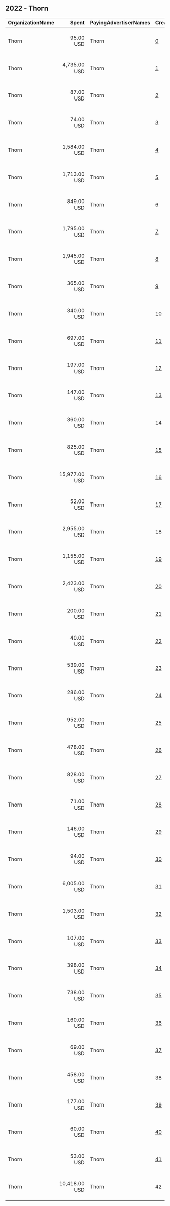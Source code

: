 ## 2022 - Thorn 
|OrganizationName|Spent|PayingAdvertiserNames|CreativeUrls|Impressions|Genders|AgeBrackets|CountryCodes|BillingAddresses|CandidateBallotInformation|
|:---|---:|:---|:---|---:|:---|:---|:---|:---|:---|
|Thorn|95.00 USD|Thorn|[0](https://www.snap.com/political-ads/asset/c80152d9aeb8fcc7bebe07c7d53994088155cdecbdac07a808dfe1423cc6130c?mediaType=mp4)|49,510||17-|united states|"1240 Rosecrans Ave Suite 120,Manhattan Beach,90266,US"||
|Thorn|4,735.00 USD|Thorn|[1](https://www.snap.com/political-ads/asset/8ae3a563e579e5fd5671edd02c781c80582a8f779f03387f96b0faf9caa7f3fd?mediaType=mp4)|3,001,669||17-|united states|"1240 Rosecrans Ave Suite 120,Manhattan Beach,90266,US"||
|Thorn|87.00 USD|Thorn|[2](https://www.snap.com/political-ads/asset/356230533112ca9f194b396e1bd797ce28705caa697f189a15ef008a207f2a71?mediaType=mp4)|74,578||17-|united states|"1240 Rosecrans Ave Suite 120,Manhattan Beach,90266,US"||
|Thorn|74.00 USD|Thorn|[3](https://www.snap.com/political-ads/asset/d6000f604dbc981a82e76608ddef2d94d9a9350300b24f83695596711c4d07bd?mediaType=mp4)|64,507||17-|united states|"1240 Rosecrans Ave Suite 120,Manhattan Beach,90266,US"||
|Thorn|1,584.00 USD|Thorn|[4](https://www.snap.com/political-ads/asset/00f322294b3471c5589fe7bda6334f06a001d66beb765aae99ee127e02c51ca6?mediaType=mp4)|994,746||17-|united states|"1240 Rosecrans Ave Suite 120,Manhattan Beach,90266,US"||
|Thorn|1,713.00 USD|Thorn|[5](https://www.snap.com/political-ads/asset/e2126f324a88634469d39e66174c85dec8a2e9729d237bbafa16fdc581472f3e?mediaType=mp4)|1,018,784|MALE|17-|united states|"1240 Rosecrans Ave Suite 120,Manhattan Beach,90266,US"||
|Thorn|849.00 USD|Thorn|[6](https://www.snap.com/political-ads/asset/db8a5398eb638d92284539487523000ec96259b1443a43aed4f01f00c44491f8?mediaType=mp4)|335,134||17-|united states|"1240 Rosecrans Ave Suite 120,Manhattan Beach,90266,US"||
|Thorn|1,795.00 USD|Thorn|[7](https://www.snap.com/political-ads/asset/fe1f904e40c6b1a5434285d32a9ecb6d674144872e1f6c83da494243c42fd308?mediaType=mp4)|1,365,302||17-|united states|"1240 Rosecrans Ave Suite 120,Manhattan Beach,90266,US"||
|Thorn|1,945.00 USD|Thorn|[8](https://www.snap.com/political-ads/asset/b2b9a74b9bdb9c1100526868d17345c9b14bf6f2ee44a52bce0fa2385194b188?mediaType=mp4)|1,182,581||17-|united states|"1240 Rosecrans Ave Suite 120,Manhattan Beach,90266,US"||
|Thorn|365.00 USD|Thorn|[9](https://www.snap.com/political-ads/asset/db8a5398eb638d92284539487523000ec96259b1443a43aed4f01f00c44491f8?mediaType=mp4)|204,606||17-|united states|"1240 Rosecrans Ave Suite 120,Manhattan Beach,90266,US"||
|Thorn|340.00 USD|Thorn|[10](https://www.snap.com/political-ads/asset/fbe4da7cffa71103b1554eec6a0a1446a677fad8bc48a9eb94bbb00a78b9bec9?mediaType=mp4)|212,990||17-|united states|"1240 Rosecrans Ave Suite 120,Manhattan Beach,90266,US"||
|Thorn|697.00 USD|Thorn|[11](https://www.snap.com/political-ads/asset/21c4d258f31d81d8ce43e546d3b2bee03ae673a82fb705a05b4737227de7a6c2?mediaType=mp4)|482,911||17-|united states|"1240 Rosecrans Ave Suite 120,Manhattan Beach,90266,US"||
|Thorn|197.00 USD|Thorn|[12](https://www.snap.com/political-ads/asset/40e6e01fa5632e75387f89a90fb02ca8f41f080997defa1a30b5866a772b7009?mediaType=mp4)|143,988||17-|united states|"1240 Rosecrans Ave Suite 120,Manhattan Beach,90266,US"||
|Thorn|147.00 USD|Thorn|[13](https://www.snap.com/political-ads/asset/21c4d258f31d81d8ce43e546d3b2bee03ae673a82fb705a05b4737227de7a6c2?mediaType=mp4)|80,920||17-|united states|"1240 Rosecrans Ave Suite 120,Manhattan Beach,90266,US"||
|Thorn|360.00 USD|Thorn|[14](https://www.snap.com/political-ads/asset/288ecaa4a6c9d86b421bfd9c708efd2cce3a96d3515fd8d104723d5b932fd7f2?mediaType=mp4)|176,681||17-|united states|"1240 Rosecrans Ave Suite 120,Manhattan Beach,90266,US"||
|Thorn|825.00 USD|Thorn|[15](https://www.snap.com/political-ads/asset/2a0ed10a7a513ae7c3803ff2667646ddb56b53cc64ea0d466da9161e0da5cf50?mediaType=mp4)|210,686||17-|united states|"1240 Rosecrans Ave Suite 120,Manhattan Beach,90266,US"||
|Thorn|15,977.00 USD|Thorn|[16](https://www.snap.com/political-ads/asset/8ae3a563e579e5fd5671edd02c781c80582a8f779f03387f96b0faf9caa7f3fd?mediaType=mp4)|8,471,090||17-|united states|"1240 Rosecrans Ave Suite 120,Manhattan Beach,90266,US"||
|Thorn|52.00 USD|Thorn|[17](https://www.snap.com/political-ads/asset/db8a5398eb638d92284539487523000ec96259b1443a43aed4f01f00c44491f8?mediaType=mp4)|33,963||17-|united states|"1240 Rosecrans Ave Suite 120,Manhattan Beach,90266,US"||
|Thorn|2,955.00 USD|Thorn|[18](https://www.snap.com/political-ads/asset/24d441d6d9795f196ac87699bb2bbba89e6e84aa009b73dcf8fd5422c6a59e2c?mediaType=mp4)|1,625,963||17-|united states|"1240 Rosecrans Ave Suite 120,Manhattan Beach,90266,US"||
|Thorn|1,155.00 USD|Thorn|[19](https://www.snap.com/political-ads/asset/0fb93192d0b5f0e23c8e37293d34878aa6c800a2d24fbc4c05adf85dda6f81c0?mediaType=mp4)|380,371||17-|united states|"1240 Rosecrans Ave Suite 120,Manhattan Beach,90266,US"||
|Thorn|2,423.00 USD|Thorn|[20](https://www.snap.com/political-ads/asset/0c706b5a647b4e09a1839c29207f925cbfcbf06d0a2ed036b2b9d70f265c9d39?mediaType=mp4)|1,218,570||17-|united states|"1240 Rosecrans Ave Suite 120,Manhattan Beach,90266,US"||
|Thorn|200.00 USD|Thorn|[21](https://www.snap.com/political-ads/asset/80e450953b9cb46844ad04ac64d9437b37b3f92b129935ca0896003b93ea4deb?mediaType=mp4)|141,964||17-|united states|"1240 Rosecrans Ave Suite 120,Manhattan Beach,90266,US"||
|Thorn|40.00 USD|Thorn|[22](https://www.snap.com/political-ads/asset/cbd609bfa9b03538a0e8571acb2445c5ac7f79d2af79963bbd5fa8099bf2c766?mediaType=mp4)|23,652||17-|united states|"1240 Rosecrans Ave Suite 120,Manhattan Beach,90266,US"||
|Thorn|539.00 USD|Thorn|[23](https://www.snap.com/political-ads/asset/80e450953b9cb46844ad04ac64d9437b37b3f92b129935ca0896003b93ea4deb?mediaType=mp4)|322,137||17-|united states|"1240 Rosecrans Ave Suite 120,Manhattan Beach,90266,US"||
|Thorn|286.00 USD|Thorn|[24](https://www.snap.com/political-ads/asset/6d20ae6ba816f681817a607425cf8a94bc13bd251ca397cc4bc260e57ac8744f?mediaType=mp4)|137,668||17-|united states|"1240 Rosecrans Ave Suite 120,Manhattan Beach,90266,US"||
|Thorn|952.00 USD|Thorn|[25](https://www.snap.com/political-ads/asset/db8a5398eb638d92284539487523000ec96259b1443a43aed4f01f00c44491f8?mediaType=mp4)|432,941||17-|united states|"1240 Rosecrans Ave Suite 120,Manhattan Beach,90266,US"||
|Thorn|478.00 USD|Thorn|[26](https://www.snap.com/political-ads/asset/2a0ed10a7a513ae7c3803ff2667646ddb56b53cc64ea0d466da9161e0da5cf50?mediaType=mp4)|177,932||17-|united states|"1240 Rosecrans Ave Suite 120,Manhattan Beach,90266,US"||
|Thorn|828.00 USD|Thorn|[27](https://www.snap.com/political-ads/asset/80e450953b9cb46844ad04ac64d9437b37b3f92b129935ca0896003b93ea4deb?mediaType=mp4)|458,441||17-|united states|"1240 Rosecrans Ave Suite 120,Manhattan Beach,90266,US"||
|Thorn|71.00 USD|Thorn|[28](https://www.snap.com/political-ads/asset/356230533112ca9f194b396e1bd797ce28705caa697f189a15ef008a207f2a71?mediaType=mp4)|39,800||17-|united states|"1240 Rosecrans Ave Suite 120,Manhattan Beach,90266,US"||
|Thorn|146.00 USD|Thorn|[29](https://www.snap.com/political-ads/asset/518bb4ab6af29ca0fc778908b5cbe6339640905b2deb383be2abe5fb983f24aa?mediaType=mp4)|91,042||17-|united states|"1240 Rosecrans Ave Suite 120,Manhattan Beach,90266,US"||
|Thorn|94.00 USD|Thorn|[30](https://www.snap.com/political-ads/asset/011a73ed74c8c06bc606952609de09dc3d2eb813848b57799a363e7bb94a5c0e?mediaType=mp4)|67,557||17-|united states|"1240 Rosecrans Ave Suite 120,Manhattan Beach,90266,US"||
|Thorn|6,005.00 USD|Thorn|[31](https://www.snap.com/political-ads/asset/b2b9a74b9bdb9c1100526868d17345c9b14bf6f2ee44a52bce0fa2385194b188?mediaType=mp4)|2,050,080||17-|united states|"1240 Rosecrans Ave Suite 120,Manhattan Beach,90266,US"||
|Thorn|1,503.00 USD|Thorn|[32](https://www.snap.com/political-ads/asset/7f303a9444295964a753857e06adc7b27c41d514f083f6898d15053a8fbec810?mediaType=mp4)|744,507||17-|united states|"1240 Rosecrans Ave Suite 120,Manhattan Beach,90266,US"||
|Thorn|107.00 USD|Thorn|[33](https://www.snap.com/political-ads/asset/fe1f904e40c6b1a5434285d32a9ecb6d674144872e1f6c83da494243c42fd308?mediaType=mp4)|82,534||17-|united states|"1240 Rosecrans Ave Suite 120,Manhattan Beach,90266,US"||
|Thorn|398.00 USD|Thorn|[34](https://www.snap.com/political-ads/asset/d65acf02b55d40f2bdbf1e04ffceb95418538492f5cad88fe5f53dd54f84fbd3?mediaType=mp4)|274,275||17-|united states|"1240 Rosecrans Ave Suite 120,Manhattan Beach,90266,US"||
|Thorn|738.00 USD|Thorn|[35](https://www.snap.com/political-ads/asset/2a0ed10a7a513ae7c3803ff2667646ddb56b53cc64ea0d466da9161e0da5cf50?mediaType=mp4)|309,260||17-|united states|"1240 Rosecrans Ave Suite 120,Manhattan Beach,90266,US"||
|Thorn|160.00 USD|Thorn|[36](https://www.snap.com/political-ads/asset/2a0ed10a7a513ae7c3803ff2667646ddb56b53cc64ea0d466da9161e0da5cf50?mediaType=mp4)|68,137||17-|united states|"1240 Rosecrans Ave Suite 120,Manhattan Beach,90266,US"||
|Thorn|69.00 USD|Thorn|[37](https://www.snap.com/political-ads/asset/7f303a9444295964a753857e06adc7b27c41d514f083f6898d15053a8fbec810?mediaType=mp4)|57,205||17-|united states|"1240 Rosecrans Ave Suite 120,Manhattan Beach,90266,US"||
|Thorn|458.00 USD|Thorn|[38](https://www.snap.com/political-ads/asset/518bb4ab6af29ca0fc778908b5cbe6339640905b2deb383be2abe5fb983f24aa?mediaType=mp4)|199,929||17-|united states|"1240 Rosecrans Ave Suite 120,Manhattan Beach,90266,US"||
|Thorn|177.00 USD|Thorn|[39](https://www.snap.com/political-ads/asset/356230533112ca9f194b396e1bd797ce28705caa697f189a15ef008a207f2a71?mediaType=mp4)|101,530||17-|united states|"1240 Rosecrans Ave Suite 120,Manhattan Beach,90266,US"||
|Thorn|60.00 USD|Thorn|[40](https://www.snap.com/political-ads/asset/791397f968ac78822023caaa57790c55bb64e5fc1dc402cd01063b65a5cbc4fc?mediaType=mp4)|21,857||17-|united states|"1240 Rosecrans Ave Suite 120,Manhattan Beach,90266,US"||
|Thorn|53.00 USD|Thorn|[41](https://www.snap.com/political-ads/asset/c668ff969306ff993c66ab2c22ed5093960a71b988eb4342d79a62dc6f9f7394?mediaType=mp4)|82,686||17-|united states|"1240 Rosecrans Ave Suite 120,Manhattan Beach,90266,US"||
|Thorn|10,418.00 USD|Thorn|[42](https://www.snap.com/political-ads/asset/24d441d6d9795f196ac87699bb2bbba89e6e84aa009b73dcf8fd5422c6a59e2c?mediaType=mp4)|5,584,417||17-|united states|"1240 Rosecrans Ave Suite 120,Manhattan Beach,90266,US"||
